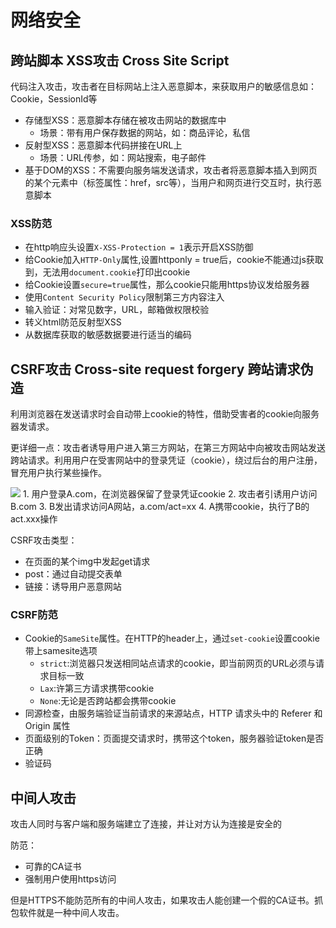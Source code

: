 # 网络安全

## 跨站脚本 XSS攻击 Cross Site Script
代码注入攻击，攻击者在目标网站上注入恶意脚本，来获取用户的敏感信息如：Cookie，SessionId等

+ 存储型XSS：恶意脚本存储在被攻击网站的数据库中
  + 场景：带有用户保存数据的网站，如：商品评论，私信
+ 反射型XSS：恶意脚本代码拼接在URL上
  + 场景：URL传参，如：网站搜索，电子邮件
+ 基于DOM的XSS：不需要向服务端发送请求，攻击者将恶意脚本插入到网页的某个元素中（标签属性：href，src等），当用户和网页进行交互时，执行恶意脚本

### XSS防范
+ 在http响应头设置`X-XSS-Protection = 1`表示开启XSS防御
+ 给Cookie加入`HTTP-Only`属性,设置httponly = true后，cookie不能通过js获取到，无法用`document.cookie`打印出cookie
+ 给Cookie设置`secure=true`属性，那么cookie只能用https协议发给服务器
+ 使用`Content Security Policy`限制第三方内容注入
+ 输入验证：对常见数字，URL，邮箱做权限校验
+ 转义html防范反射型XSS
+ 从数据库获取的敏感数据要进行适当的编码

## CSRF攻击 Cross-site request forgery 跨站请求伪造
利用浏览器在发送请求时会自动带上cookie的特性，借助受害者的cookie向服务器发请求。

更详细一点：攻击者诱导用户进入第三方网站，在第三方网站中向被攻击网站发送跨站请求。利用用户在受害网站中的登录凭证（cookie），绕过后台的用户注册，冒充用户执行某些操作。

<img src="https://pic002.cnblogs.com/img/hyddd/200904/2009040916453171.jpg"/>
1. 用户登录A.com，在浏览器保留了登录凭证cookie
2. 攻击者引诱用户访问B.com
3. B发出请求访问A网站，a.com/act=xx
4. A携带cookie，执行了B的act.xxx操作

CSRF攻击类型：
+ 在页面的某个img中发起get请求
+ post：通过自动提交表单
+ 链接：诱导用户恶意网站

### CSRF防范
+ Cookie的`SameSite`属性。在HTTP的header上，通过`set-cookie`设置cookie带上samesite选项
  + `strict`:浏览器只发送相同站点请求的cookie，即当前网页的URL必须与请求目标一致
  + `Lax`:许第三方请求携带cookie
  + `None`:无论是否跨站都会携带cookie
+ 同源检查，由服务端验证当前请求的来源站点，HTTP 请求头中的 Referer 和 Origin 属性
+ 页面级别的Token：页面提交请求时，携带这个token，服务器验证token是否正确
+ 验证码

## 中间人攻击
攻击人同时与客户端和服务端建立了连接，并让对方认为连接是安全的

防范：
+ 可靠的CA证书
+ 强制用户使用https访问
  
但是HTTPS不能防范所有的中间人攻击，如果攻击人能创建一个假的CA证书。抓包软件就是一种中间人攻击。


